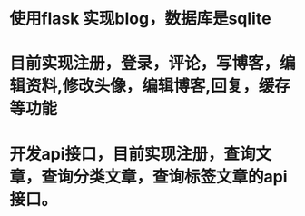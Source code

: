 # 使用flask 实现blog，数据库是sqlite
# 目前实现注册，登录，评论，写博客，编辑资料,修改头像，编辑博客,回复，缓存等功能
# 开发api接口，目前实现注册，查询文章，查询分类文章，查询标签文章的api接口。

